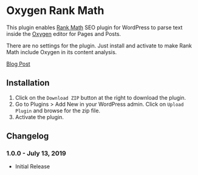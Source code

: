 # Oxygen Rank Math #

This plugin enables [Rank Math](https://rankmath.com/) SEO plugin for WordPress to parse text inside the [Oxygen](oxygenbuilder.com) editor for Pages and Posts.

There are no settings for the plugin. Just install and activate to make Rank Math include Oxygen in its content analysis.

[Blog Post](https://wpdevdesign.com/oxygen-rank-math-plugin/)

## Installation ##

1. Click on the `Download ZIP` button at the right to download the plugin.
2. Go to Plugins > Add New in your WordPress admin. Click on `Upload Plugin` and browse for the zip file.
3. Activate the plugin.

## Changelog ##

### 1.0.0 - July 13, 2019 ###
* Initial Release
